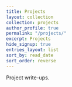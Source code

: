 ```yaml
---
title: Projects
layout: collection
collection: projects
author_profile: true
permalink: "/projects/"
excerpt: Projects
hide_signup: true
entries_layout: list
sort_by: read_date
sort_order: reverse
---
```


Project write-ups.